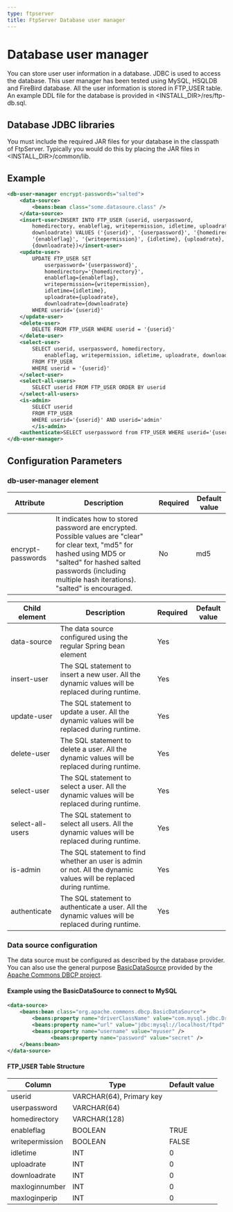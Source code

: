 ```yaml
---
type: ftpserver
title: FtpServer Database user manager
---
```


# Database user manager

You can store user user information in a database. JDBC is used to access the database. This user manager has been tested using MySQL, HSQLDB and FireBird database. All the user information is stored in FTP_USER table. An example DDL file for the database is provided in <INSTALL_DIR>/res/ftp-db.sql.

## Database JDBC libraries

You must include the required JAR files for your database in the classpath of FtpServer. Typically you would do this by placing the JAR files in <INSTALL_DIR>/common/lib.

## Example

```xml
<db-user-manager encrypt-passwords="salted">
    <data-source>
        <beans:bean class="some.datasoure.class" />
    </data-source>
    <insert-user>INSERT INTO FTP_USER (userid, userpassword,
        homedirectory, enableflag, writepermission, idletime, uploadrate,
        downloadrate) VALUES ('{userid}', '{userpassword}', '{homedirectory}',
        '{enableflag}', '{writepermission}', {idletime}, {uploadrate},
        {downloadrate})</insert-user>
    <update-user>
        UPDATE FTP_USER SET
            userpassword='{userpassword}',
            homedirectory='{homedirectory}',
            enableflag={enableflag},
            writepermission={writepermission},
            idletime={idletime},
            uploadrate={uploadrate},
            downloadrate={downloadrate}
        WHERE userid='{userid}'
    </update-user>
    <delete-user>
        DELETE FROM FTP_USER WHERE userid = '{userid}'
    </delete-user>
    <select-user>
        SELECT userid, userpassword, homedirectory,
            enableflag, writepermission, idletime, uploadrate, downloadrate 
        FROM FTP_USER 
        WHERE userid = '{userid}'
    </select-user>
    <select-all-users>
        SELECT userid FROM FTP_USER ORDER BY userid
    </select-all-users>
    <is-admin>
        SELECT userid 
        FROM FTP_USER 
        WHERE userid='{userid}' AND userid='admin'
        </is-admin>
    <authenticate>SELECT userpassword from FTP_USER WHERE userid='{userid}'</authenticate>
</db-user-manager>
```

## Configuration Parameters

### db-user-manager element

| Attribute | Description | Required | Default value |
|---|---|---|---|
| encrypt-passwords | It indicates how to stored password are encrypted. Possible values are "clear" for clear text, "md5" for hashed using MD5 or "salted" for hashed salted passwords (including multiple hash iterations). "salted" is encouraged. | No | md5 |


| Child element | Description | Required | Default value |
|---|---|---|---|
| data-source | The data source configured using the regular Spring bean element | Yes |&nbsp;|
| insert-user | The SQL statement to insert a new user. All the dynamic values will be replaced during runtime. | Yes |&nbsp;|
| update-user | The SQL statement to update a user. All the dynamic values will be replaced during runtime. | Yes |&nbsp;|
| delete-user | The SQL statement to delete a user. All the dynamic values will be replaced during runtime. | Yes |&nbsp;|
| select-user | The SQL statement to select a user. All the dynamic values will be replaced during runtime. | Yes |&nbsp;|
| select-all-users | The SQL statement to select all users. All the dynamic values will be replaced during runtime. | Yes |&nbsp;|
| is-admin | The SQL statement to find whether an user is admin or not. All the dynamic values will be replaced during runtime. | Yes |&nbsp;|
| authenticate | The SQL statement to authenticate a user. All the dynamic values will be replaced during runtime. | Yes |&nbsp;|

### Data source configuration

The data source must be configured as described by the database provider. You can also use the general purpose [BasicDataSource](http://jakarta.apache.org/commons/dbcp/apidocs/org/apache/commons/dbcp/BasicDataSource.html) provided by the [Apache Commons DBCP project](http://jakarta.apache.org/commons/dbcp/).

#### Example using the BasicDataSource to connect to MySQL

```xml
<data-source>
    <beans:bean class="org.apache.commons.dbcp.BasicDataSource">
        <beans:property name="driverClassName" value="com.mysql.jdbc.Driver" />
        <beans:property name="url" value="jdbc:mysql://localhost/ftpd" />
        <beans:property name="username" value="myuser" />
              <beans:property name="password" value="secret" />
    </beans:bean>
</data-source>
```

#### FTP_USER Table Structure

| Column | Type | Default value |
|---|---|---|
| userid | VARCHAR(64), Primary key |&nbsp;|
| userpassword | VARCHAR(64) |&nbsp;|
| homedirectory | VARCHAR(128) |&nbsp;|
| enableflag | BOOLEAN | TRUE |
| writepermission | BOOLEAN | FALSE |
| idletime | INT | 0 |
| uploadrate | INT | 0 |
| downloadrate | INT | 0 |
| maxloginnumber | INT | 0 |
| maxloginperip | INT | 0 |
